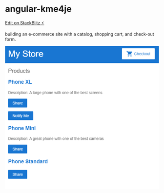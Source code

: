 # angular-kme4je

[Edit on StackBlitz ⚡️](https://stackblitz.com/edit/angular-kme4je)

building an e-commerce site with a catalog, shopping cart, and check-out form.

![title](CaptureShopCart.PNG)